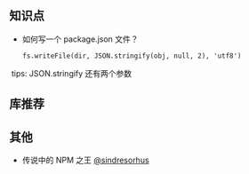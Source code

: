 ## 知识点

- 如何写一个 package.json 文件？

  `fs.writeFile(dir, JSON.stringify(obj, null, 2), 'utf8')`
  
  tips: JSON.stringify 还有两个参数
  
## 库推荐

## 其他

- 传说中的 NPM 之王 [@sindresorhus](https://github.com/sindresorhus)
